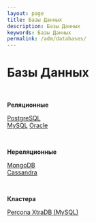 ```yaml
---
layout: page
title: Базы Данных
description: Базы Данных
keywords: Базы Данных
permalink: /adm/databases/
---
```


# Базы Данных

<br/>

**Реляционные**

[PostgreSQL](/adm/databases/postgresql/)  
[MySQL](/adm/databases/mysql/)
[Oracle](https://oracle-dba.ru/database/installation/)

<br/>

**Нереляционные**

[MongoDB](/adm/databases/mongodb/)  
[Cassandra](/adm/databases/cassandra/centos/6.7/)

<br/>

**Кластера**

[Percona XtraDB (MySQL)](/adm/databases/percona/)
